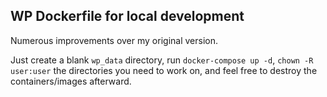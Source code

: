 ## WP Dockerfile for local development

Numerous improvements over my original version. 

Just create a blank `wp_data` directory, run `docker-compose up -d`,
`chown -R user:user` the directories you need to work on,
and feel free to destroy the containers/images afterward.
